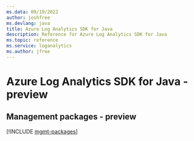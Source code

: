```yaml
---
ms.data: 09/19/2022
author: joshfree
ms.devlang: java
title: Azure Log Analytics SDK for Java
description: Reference for Azure Log Analytics SDK for Java
ms.topic: reference
ms.service: loganalytics
ms.author: jfree
---
```

# Azure Log Analytics SDK for Java - preview

## Management packages - preview
[!INCLUDE [mgmt-packages](log-analytics-mgmt-index.md)]
